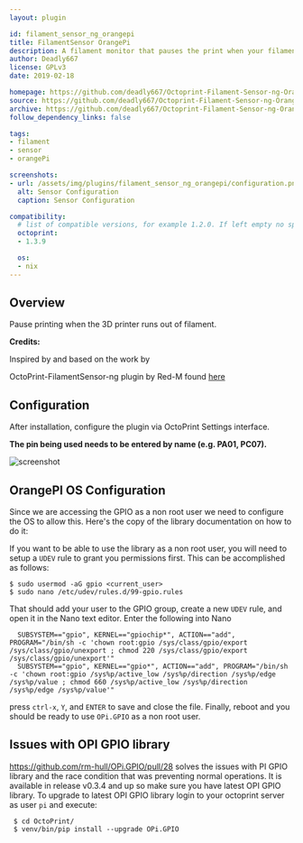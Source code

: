 ```yaml
---
layout: plugin

id: filament_sensor_ng_orangepi
title: FilamentSensor OrangePi
description: A filament monitor that pauses the print when your filament runs out and lets you restart it.
author: Deadly667
license: GPLv3
date: 2019-02-18

homepage: https://github.com/deadly667/Octoprint-Filament-Sensor-ng-OrangePi
source: https://github.com/deadly667/Octoprint-Filament-Sensor-ng-OrangePi
archive: https://github.com/deadly667/Octoprint-Filament-Sensor-ng-OrangePi/archive/master.zip
follow_dependency_links: false

tags:
- filament
- sensor
- orangePi

screenshots:
- url: /assets/img/plugins/filament_sensor_ng_orangepi/configuration.png
  alt: Sensor Configuration
  caption: Sensor Configuration

compatibility:
  # list of compatible versions, for example 1.2.0. If left empty no specific version requirement will be assumed
  octoprint:
  - 1.3.9

  os:
  - nix
---
```

## Overview

Pause printing when the 3D printer runs out of filament.

**Credits:**

Inspired by and based on the work by

OctoPrint-FilamentSensor-ng plugin by Red-M found [here](https://github.com/Red-M/Octoprint-Filament-Sensor-ng)

## Configuration

After installation, configure the plugin via OctoPrint Settings interface.

**The pin being used needs to be entered by name (e.g. PA01, PC07).**

![screenshot](/assets/img/plugins/filament_sensor_ng_orangepi/configuration.png)

## OrangePI OS Configuration

Since we are accessing the GPIO as a non root user we need to configure the OS to allow this. Here's the copy of the library documentation on how to do it:

 If you want to be able to use the library as a non root user, you will need to setup a `UDEV` rule to grant you permissions first.
 This can be accomplished as follows:
 ```
 $ sudo usermod -aG gpio <current_user>
 $ sudo nano /etc/udev/rules.d/99-gpio.rules
 ```
 That should add your user to the GPIO group, create a new ``UDEV`` rule, and open it in the Nano text editor.
 Enter the following into Nano
 ```
   SUBSYSTEM=="gpio", KERNEL=="gpiochip*", ACTION=="add", PROGRAM="/bin/sh -c 'chown root:gpio /sys/class/gpio/export /sys/class/gpio/unexport ; chmod 220 /sys/class/gpio/export /sys/class/gpio/unexport'"
   SUBSYSTEM=="gpio", KERNEL=="gpio*", ACTION=="add", PROGRAM="/bin/sh -c 'chown root:gpio /sys%p/active_low /sys%p/direction /sys%p/edge /sys%p/value ; chmod 660 /sys%p/active_low /sys%p/direction /sys%p/edge /sys%p/value'"
 ```
 press ``ctrl-x``, ``Y``, and ``ENTER`` to save and close the file.
 Finally, reboot and you should be ready to use ``OPi.GPIO`` as a non root user.


## Issues with OPI GPIO library

https://github.com/rm-hull/OPi.GPIO/pull/28 solves the issues with PI GPIO library and the race condition that was preventing normal operations. It is available in release v0.3.4 and up so make sure you have latest OPI GPIO library. To upgrade to latest OPI GPIO library login to your octoprint server as user ``pi`` and execute:

```
 $ cd OctoPrint/
 $ venv/bin/pip install --upgrade OPi.GPIO
```
